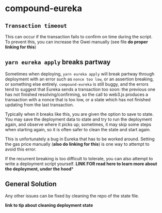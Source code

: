 # compound-eureka

## `Transaction timeout`

This can occur if the transaction fails to confirm on time during the script. To prevent this, you can increase the Gwei manually (see file **do proper linking for this**)

## `yarn eureka apply` breaks partway

Sometimes when deploying, `yarn eureka apply` will break partway through deployment with an error such as `nonce too low`, or an assertion breaking, or something else entirely. `compound-eureka` is still buggy, and the errors tend to suggest that Eureka sends a transaction too soon: the previous one has not finished resolving/confirming, so the call to web3.js produces a transaction with a nonce that is too low, or a state which has not finished updating from the last transaction.

Typically when it breaks like this, you are given the option to save to state. You may save the deployment data to state and try to run the deployment again, and observe where it picks up; sometimes, it may skip some steps when starting again, so it is often safer to clean the state and start again. 

This is unfortunately a bug in Eureka that has to be worked around. Setting the gas price manually (**also do linking for this**) is one way to attempt to avoid this error. 

If the recurrent breaking is too difficult to tolerate, you can also attempt to write a deployment script yourself. **LINK FOR read here to learn more about the deployment, under the hood***

## General Solution

Any other issues can be fixed by cleaning the repo of the state file. 

**link to tip about cleaning deployment state**
